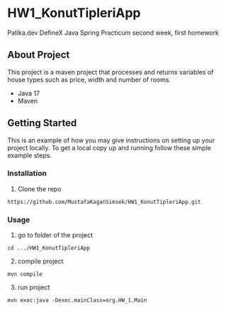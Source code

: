 # HW1_KonutTipleriApp
 Patika.dev DefineX Java Spring Practicum second week, first homework


## About Project
This project is a maven project that processes and returns variables of 
house types such as price, width and number of rooms.

* Java 17
* Maven

## Getting Started

This is an example of how you may give instructions on setting up your project locally. 
To get a local copy up and running follow these simple example steps.

### Installation

1. Clone the repo
```
https://github.com/MustafaKaganSimsek/HW1_KonutTipleriApp.git
```
### Usage

1. go to folder of the project
```
cd .../HW1_KonutTipleriApp
```
2. compile project
```
mvn compile
```
3. run project
```
mvn exec:java -Dexec.mainClass=org.HW_1.Main
```